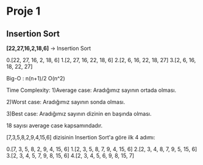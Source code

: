 # Proje 1
## Insertion Sort

**[22,27,16,2,18,6]** -> Insertion Sort

0.[22, 27, 16, 2, 18, 6]
1.[2, 27, 16, 22, 18, 6]
2.[2, 6, 16, 22, 18, 27]
3.[2, 6, 16, 18, 22, 27]

Big-O : n(n+1)/2 O(n^2)

Time Complexity: 
1)Average case: Aradığımız sayının ortada olması. 

2)Worst case: Aradığımız sayının sonda olması. 

3)Best case: Aradığımız sayının dizinin en başında olması.

18 sayısı average case kapsamındadır.

[7,3,5,8,2,9,4,15,6] dizisinin Insertion Sort'a göre ilk 4 adımı:

0.[7, 3, 5, 8, 2, 9, 4, 15, 6]
1.[2, 3, 5, 8, 7, 9, 4, 15, 6]
2.[2, 3, 4, 8, 7, 9, 5, 15, 6]
3.[2, 3, 4, 5, 7, 9, 8, 15, 6]
4.[2, 3, 4, 5, 6, 9, 8, 15, 7]